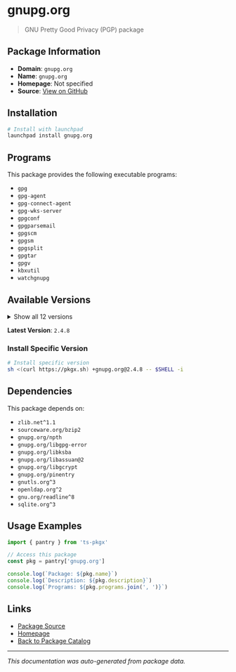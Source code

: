 # gnupg.org

> GNU Pretty Good Privacy (PGP) package

## Package Information

- **Domain**: `gnupg.org`
- **Name**: `gnupg.org`
- **Homepage**: Not specified
- **Source**: [View on GitHub](https://github.com/pkgxdev/pantry/tree/main/projects/gnupg.org/package.yml)

## Installation

```bash
# Install with launchpad
launchpad install gnupg.org
```

## Programs

This package provides the following executable programs:

- `gpg`
- `gpg-agent`
- `gpg-connect-agent`
- `gpg-wks-server`
- `gpgconf`
- `gpgparsemail`
- `gpgscm`
- `gpgsm`
- `gpgsplit`
- `gpgtar`
- `gpgv`
- `kbxutil`
- `watchgnupg`

## Available Versions

<details>
<summary>Show all 12 versions</summary>

- `2.4.8`, `2.4.7`, `2.4.6`, `2.4.5`, `2.4.4`
- `2.4.3`, `2.4.2`, `2.3.7`, `2.2.45`, `2.2.44`
- `2.2.43`, `2.2.42`

</details>

**Latest Version**: `2.4.8`

### Install Specific Version

```bash
# Install specific version
sh <(curl https://pkgx.sh) +gnupg.org@2.4.8 -- $SHELL -i
```

## Dependencies

This package depends on:

- `zlib.net^1.1`
- `sourceware.org/bzip2`
- `gnupg.org/npth`
- `gnupg.org/libgpg-error`
- `gnupg.org/libksba`
- `gnupg.org/libassuan@2`
- `gnupg.org/libgcrypt`
- `gnupg.org/pinentry`
- `gnutls.org^3`
- `openldap.org^2`
- `gnu.org/readline^8`
- `sqlite.org^3`

## Usage Examples

```typescript
import { pantry } from 'ts-pkgx'

// Access this package
const pkg = pantry['gnupg.org']

console.log(`Package: ${pkg.name}`)
console.log(`Description: ${pkg.description}`)
console.log(`Programs: ${pkg.programs.join(', ')}`)
```

## Links

- [Package Source](https://github.com/pkgxdev/pantry/tree/main/projects/gnupg.org/package.yml)
- [Homepage](#)
- [Back to Package Catalog](../../package-catalog.md)

---

*This documentation was auto-generated from package data.*
